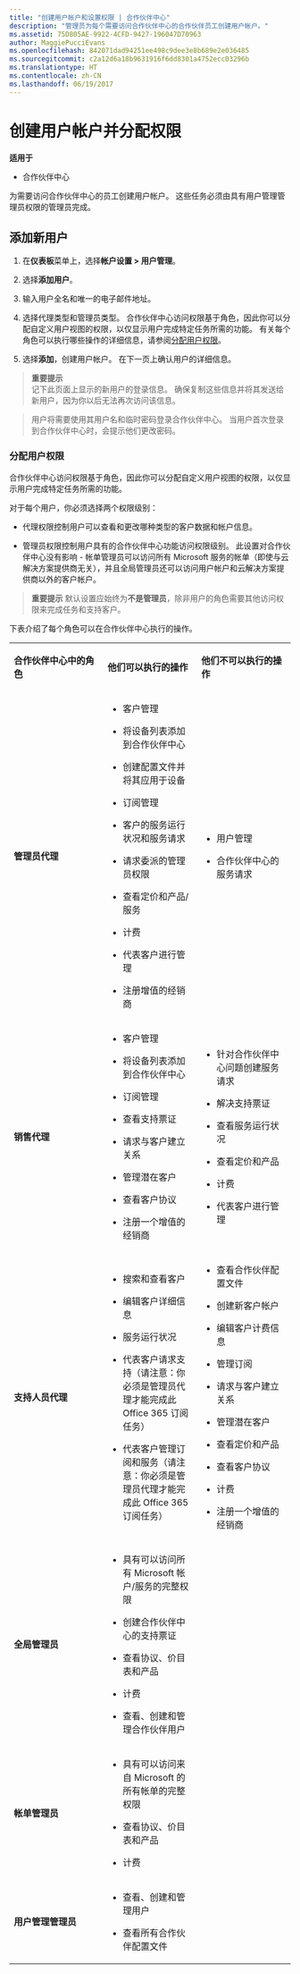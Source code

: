 ```yaml
---
title: "创建用户帐户和设置权限 | 合作伙伴中心"
description: "管理员为每个需要访问合作伙伴中心的合作伙伴员工创建用户帐户。"
ms.assetid: 75D805AE-9922-4CFD-9427-196047D70963
author: MaggiePucciEvans
ms.openlocfilehash: 842071dad94251ee498c9dee3e8b689e2e036485
ms.sourcegitcommit: c2a12d6a18b9631916f6dd8301a4752ecc03296b
ms.translationtype: HT
ms.contentlocale: zh-CN
ms.lasthandoff: 06/19/2017
---
```

# <a name="create-user-accounts-and-assign-permissions"></a>创建用户帐户并分配权限

**适用于**

-  合作伙伴中心

为需要访问合作伙伴中心的员工创建用户帐户。 这些任务必须由具有用户管理管理员权限的管理员完成。 

## <a name="add-a-new-user"></a>添加新用户

1. 在**仪表板**菜单上，选择**帐户设置 > 用户管理**。

2.  选择**添加用户**。

3.  输入用户全名和唯一的电子邮件地址。

4.  选择代理类型和管理员类型。 合作伙伴中心访问权限基于角色，因此你可以分配自定义用户视图的权限，以仅显示用户完成特定任务所需的功能。 有关每个角色可以执行哪些操作的详细信息，请参阅[分配用户权限](#assignuserpermissions)。

5.  选择**添加**，创建用户帐户。 在下一页上确认用户的详细信息。

>**重要提示**<br>
记下此页面上显示的新用户的登录信息。 确保复制这些信息并将其发送给新用户，因为你以后无法再次访问该信息。 <br>

>用户将需要使用其用户名和临时密码登录合作伙伴中心。 当用户首次登录到合作伙伴中心时，会提示他们更改密码。    


### <a href="" id="assignuserpermissions"></a>分配用户权限

合作伙伴中心访问权限基于角色，因此你可以分配自定义用户视图的权限，以仅显示用户完成特定任务所需的功能。 

对于每个用户，你必须选择两个权限级别：

-   代理权限控制用户可以查看和更改哪种类型的客户数据和帐户信息。

-   管理员权限控制用户具有的合作伙伴中心功能访问权限级别。 此设置对合作伙伴中心没有影响 - 帐单管理员可以访问所有 Microsoft 服务的帐单（即使与云解决方案提供商无关），并且全局管理员还可以访问用户帐户和云解决方案提供商以外的客户帐户。

>**重要提示** 默认设置应始终为**不是管理员**，除非用户的角色需要其他访问权限来完成任务和支持客户。

下表介绍了每个角色可以在合作伙伴中心执行的操作。

<table>
<colgroup>
<col width="33%" />
<col width="33%" />
<col width="33%" />
</colgroup>
<tbody>
<tr class="odd">
<td><p><strong>合作伙伴中心中的角色</strong></p></td>
<td><p><strong>他们可以执行的操作</strong></p></td>
<td><p><strong>他们不可以执行的操作</strong></p></td>
</tr>
<tr class="even">
<td><p><strong>管理员代理</strong></p></td>
<td><ul>
<li><p>客户管理</p></li>
<li><p>将设备列表添加到合作伙伴中心</p></li>
<p><li>创建配置文件并将其应用于设备</p></li>
<li><p>订阅管理</p></li>
<li><p>客户的服务运行状况和服务请求</p></li>
<li><p>请求委派的管理员权限</p></li>
<li><p>查看定价和产品/服务</p></li>
<li><p>计费</p></li>
<li><p>代表客户进行管理</p></li>
<li><p>注册增值的经销商</p></li>
</ul></td>
<td><ul>
<li><p>用户管理</p></li>
<li><p>合作伙伴中心的服务请求</p></li>
</ul></td>
</tr>
<tr class="odd">
<td><p><strong>销售代理</strong></p></td>
<td><ul>
<li><p>客户管理</p></li>
<li><p>将设备列表添加到合作伙伴中心</p></li>
<li><p>订阅管理</p></li>
<li><p>查看支持票证</p></li>
<li><p>请求与客户建立关系</p></li>
<li><p>管理潜在客户</p></li>
<li><p>查看客户协议</p></li>
<li><p>注册一个增值的经销商</p></li>
</ul></td>
<td><ul>
<li><p>针对合作伙伴中心问题创建服务请求</p></li>
<li><p>解决支持票证</p></li>
<li><p>查看服务运行状况</p></li>
<li><p>查看定价和产品</p></li>
<li><p>计费</p></li>
<li><p>代表客户进行管理</p></li>
</ul></td>
</tr>
<tr class="even">
<td><p><strong>支持人员代理</strong></p></td>
<td><ul>
<li><p>搜索和查看客户</p></li>
<li><p>编辑客户详细信息</p></li>
<li><p>服务运行状况</p></li>
<li><p>代表客户请求支持（请注意：你必须是管理员代理才能完成此 Office 365 订阅任务）</p></li>
<li><p>代表客户管理订阅和服务（请注意：你必须是管理员代理才能完成此 Office 365 订阅任务）</p></li>
</ul></td>
<td><ul>
<li><p>查看合作伙伴配置文件</p></li>
<li><p>创建新客户帐户</p></li>
<li><p>编辑客户计费信息</p></li>
<li><p>管理订阅</p></li>
<li><p>请求与客户建立关系</p></li>
<li><p>管理潜在客户</p></li>
<li><p>查看定价和产品</p></li>
<li><p>查看客户协议</p></li>
<li><p>计费</p></li>
<li><p>注册一个增值的经销商</p></li>
</ul></td>
</tr>
<tr class="odd">
<td><p><strong>全局管理员</strong></p></td>
<td><ul>
<li><p>具有可以访问所有 Microsoft 帐户/服务的完整权限</p></li>
<li><p>创建合作伙伴中心的支持票证</p></li>
<li><p>查看协议、价目表和产品</p></li>
<li><p>计费</p></li>
<li><p>查看、创建和管理合作伙伴用户</p></li>
</ul></td>
<td></td>
</tr>
<tr class="even">
<td><p><strong>帐单管理员</strong></p></td>
<td><ul>
<li><p>具有可以访问来自 Microsoft 的所有帐单的完整权限</p></li>
<li><p>查看协议、价目表和产品</p></li>
<li><p>计费</p></li>
</ul></td>
<td></td>
</tr>
<tr class="odd">
<td><p><strong>用户管理管理员</strong></p></td>
<td><ul>
<li><p>查看、创建和管理用户</p></li>
<li><p>查看所有合作伙伴配置文件</p></li>
</ul></td>
<td></td>
</tr>
</tbody>
</table>

 

 

 



